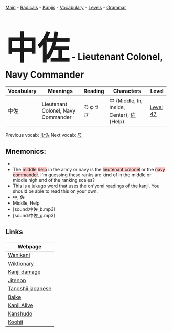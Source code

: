 <style> bigfont {font-size: 100px}</style>
[Main](../README.md) -
[Radicals](../radicals.md) -
[Kanjis](../kanjis.md) -
[Vocabulary](../vocabulary.md) -
[Levels](../levels.md) -
[Grammar](../grammar.md)
# <bigfont> 中佐</bigfont> - Lieutenant Colonel, Navy Commander 

| Vocabulary | Meanings | Reading | Characters | Level |
| --- | --- | --- | --- | --- |
| 中佐 | Lieutenant Colonel, Navy Commander | ちゅうさ |  [中](../kanjis/中.md) (Middle, In, Inside, Center), [佐](../kanjis/佐.md) (Help) | [Level 47](../levels/wk_level47.md) |

Previous vocab: [少佐](少佐.md) Next vocab: [尺](尺.md) 

## Mnemonics:

* 
* The <span style="background-color:#ffcccb"> middle</span> <span style="background-color:#ffcccb"> help</span> in the army or navy is the <span style="background-color:#ffcccb"> lieutenant colonel</span> or the <span style="background-color:#ffcccb"> navy commander</span>. I'm guessing these ranks are kind of in the middle or middle high end of the ranking scales?
* This is a jukugo word that uses the on'yomi readings of the kanji. You should be able to read this on your own.
* 中, 佐
* Middle, Help
* [sound:中佐_b.mp3]
* [sound:中佐_g.mp3]


## Links 

| Webpage |
| --- |
| [Wanikani          ](https://www.wanikani.com/kanji/中佐) |
| [Wiktionary        ](https://en.wiktionary.org/wiki/中佐) |
| [Kanji damage      ](http://www.kanjidamage.com/kanji/search?utf8=✓&q=中佐) |
| [Jitenon           ](https://jitenon.com/kanji/中佐) |
| [Tanoshii japanese ](https://www.tanoshiijapanese.com/dictionary/kanji.cfm?k=中佐) |
| [Baike             ](https://baike.baidu.com/item/中佐) |
| [Kanji Alive       ](https://app.kanjialive.com/中佐) |
| [Kanshudo          ](https://www.kanshudo.com/searchmn?q=中佐) |
| [Koohii            ](https://kanji.koohii.com/study/kanji/中佐) |
